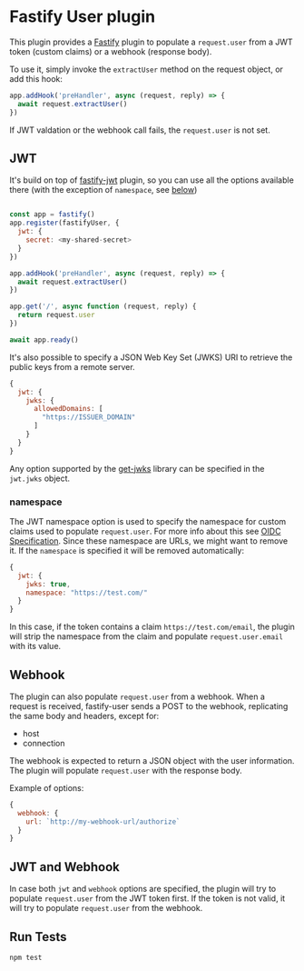 # Fastify User plugin

This plugin provides a [Fastify](https://www.fastify.io/) plugin to populate a `request.user` from 
a JWT token (custom claims) or a webhook (response body).

To use it, simply invoke the `extractUser` method on the request object, or add this hook:

```js
app.addHook('preHandler', async (request, reply) => {
  await request.extractUser()
})
```

If JWT valdation or the webhook call fails, the `request.user` is not set. 


## JWT
It's build on top of [fastify-jwt](https://github.com/fastify/fastify-jwt) plugin, so you can use all the options available there (with the exception of `namespace`, see [below](#namespace))

```js

const app = fastify()
app.register(fastifyUser, {
  jwt: {
    secret: <my-shared-secret>
  }
})

app.addHook('preHandler', async (request, reply) => {
  await request.extractUser()
})

app.get('/', async function (request, reply) {
  return request.user
})

await app.ready()
```

It's also possible to specify a JSON Web Key Set (JWKS) URI to retrieve the public keys from a remote server.

```js
{
  jwt: {
    jwks: {
      allowedDomains: [
        "https://ISSUER_DOMAIN"
      ]
    }
  }
}
```

Any option supported by the [get-jwks](https://github.com/nearform/get-jwks) library can be specified in the `jwt.jwks` object.

### namespace
The JWT namespace option is used to specify the namespace for custom claims used to populate `request.user`. For more info about this see [OIDC Specification](https://openid.net/specs/openid-connect-core-1_0.html). 
Since these namespace are URLs, we might want to remove it. If the `namespace` is specified it will be removed automatically:

```js
{
  jwt: {
    jwks: true,
    namespace: "https://test.com/" 
  }
}
```
In this case, if the token contains a claim `https://test.com/email`, the plugin will strip the namespace from the claim and populate `request.user.email` with its value.

## Webhook
The plugin can also populate `request.user` from a webhook.
When a request is received, fastify-user sends a POST to the webhook, replicating the same body and headers, except for:

- host
- connection

The webhook is expected to return a JSON object with the user information. The plugin will populate `request.user` with the response body.

Example of options:

```js
{
  webhook: {
    url: `http://my-webhook-url/authorize`
  }
}
```

## JWT and Webhook
In case both `jwt` and `webhook` options are specified, the plugin will try to populate `request.user` from the JWT token first. If the token is not valid, it will try to populate `request.user` from the webhook.

## Run Tests

```
npm test
```



